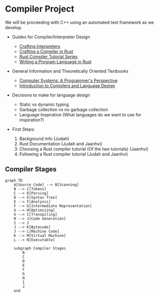 
# Compiler Project

We will be proceeding with C++
using an automated test framework as we develop.

* Guides for Compiler/Interpreter Design
  - [Crafting Interpreters](https://timothya.com/pdfs/crafting-interpreters.pdf)
  - [Crafting a Compiler in Rust](https://dev.to/simmypeet/crafting-a-compiler-in-rust-syntactic-analysis-5dia)
  - [Rust Compiler Tutorial Series](https://www.youtube.com/watch?v=GAU51Dqsp3Y&list=PLI1h1vRqlHLNZAa2BEM9uZ2GEvUNYDasO)
  - [Writing a Program Language in Rust](https://www.youtube.com/watch?v=WpOivQLjhJA&list=PLj_VrUwyDuXS4K3n7X4U4qmkjpuA8rJ76)

* General Information and Theoretically Oriented Textbooks  
  - [Computer Systems: A Programmer's Perspective](https://annas-archive.org/md5/ebb9004fe72f0da390bdef45026b2786)
  - [Introduction to Compilers and Language Design](https://www3.nd.edu/~dthain/compilerbook/compilerbook.pdf)

* Decisions to make for language design
  - Static vs dynamic typing
  - Garbage collection vs no garbage collection
  - Language Inspiration (What languages do we want to use for inspiration?)

* First Steps:
  1) Background Info (Judah)
  2) Rust Documentation (Judah and Jaanhvi)
  3) Choosing a Rust compiler tutorial (Of the two tutorials) (Jaanhvi)
  4) Following a Rust compiler tutorial (Judah and Jaanhvi)

## Compiler Stages

```mermaid
graph TD
    A[Source Code] --> B[Scanning]
    B --> C[Tokens]
    C --> D[Parsing]
    D --> E[Syntax Tree]
    E --> F[Analysis]
    F --> G[Intermediate Representation]
    G --> H[Optimizing]
    G --> I[Transpiling]
    H --> J[Code Generation]
    I --> J
    J --> K[Bytecode]
    J --> L[Machine Code]
    K --> M[Virtual Machine]
    L --> N[Executable]

    subgraph Compiler Stages
        B
        C
        D
        E
        F
        G
        H
        I
        J
    end
```

